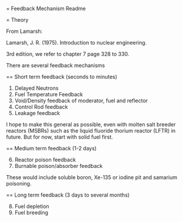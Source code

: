 = Feedback Mechanism Readme 


= Theory 

From Lamarsh:

Lamarsh, J. R. (1975). Introduction to nuclear engineering.

3rd edition, we refer to chapter 7 page 328 to 330.

There are several feedback mechanisms 

== Short term feedback (seconds to minutes)

1. Delayed Neutrons 
2. Fuel Temperature Feedback
3. Void/Density feedback of moderator, fuel and reflector 
4. Control Rod feedback
5. Leakage feedback

I hope to make this general as possible, even with molten salt breeder 
reactors (MSBRs) such as the liquid fluoride thorium reactor (LFTR) in  
future. But for now, start with solid fuel first.


== Medium term feedback (1-2 days)

6. Reactor poison feedback 
7. Burnable poison/absorber feedback 

These would include soluble boron, Xe-135 or iodine pit and samarium 
poisoning.

== Long term feedback (3 days to several months)

8. Fuel depletion
9. Fuel breeding


